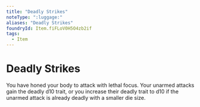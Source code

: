 ```yaml
---
title: "Deadly Strikes"
noteType: ":luggage:"
aliases: "Deadly Strikes"
foundryId: Item.fiFLoV0H5O4zb2if
tags:
  - Item
---
```


# Deadly Strikes

You have honed your body to attack with lethal focus. Your unarmed attacks gain the deadly d10 trait, or you increase their deadly trait to d10 if the unarmed attack is already deadly with a smaller die size.

